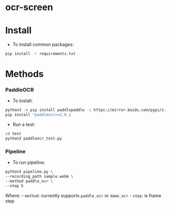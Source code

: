 # ocr-screen

# Install
- To install common packages:
```bash
pip install -r requirements.txt
```

# Methods

### PaddleOCR
- To install:
```bash
python3 -m pip install paddlepaddle -i https://mirror.baidu.com/pypi/simple
pip install "paddleocr>=2.0.1
```

- Run a test:
```bash
cd test
python3 paddleocr_test.py
```
<!-- Remove MMOCR pipeline because I can not install old and silly packages -->

### Pipeline
- To run pipeline:
```bash
python3 pipeline.py \
--recording_path sample.webm \
--method paddle_ocr \
--step 5
```

Where:
    - `method`: currently supports `paddle_ocr` or `damo_ocr`
    - `step`: is frame step 
